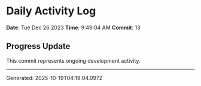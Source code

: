 # Daily Activity Log

**Date**: Tue Dec 26 2023
**Time**: 9:49:04 AM
**Commit**: 13

## Progress Update

This commit represents ongoing development activity.

---
Generated: 2025-10-19T04:19:04.097Z
